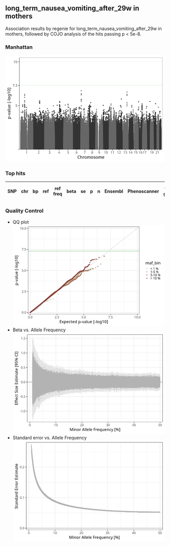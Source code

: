 ## long_term_nausea_vomiting_after_29w in mothers
Association results by regenie for long_term_nausea_vomiting_after_29w in mothers, followed by COJO analysis of the hits passing p < 5e-8.
### Manhattan
![](figures/pop_mothers_pheno_long_term_nausea_vomiting_after_29w_mh.png)
### Top hits
| SNP | chr | bp | ref | ref freq | beta | se | p | n | Ensembl | Phenoscanner | freq geno | b joint | b joint se | p joint | ld r |
| --- | --- | -- | --- | -------- | ---- | -- | - | - | ------- | ------------ | --------- | ------- | ---------- | ------- | ---- |
### Quality Control
- QQ plot
![](figures/pop_mothers_pheno_long_term_nausea_vomiting_after_29w_qq.png)
- Beta vs. Allele Frequency
![](figures/pop_mothers_pheno_long_term_nausea_vomiting_after_29w_beta_af.png)
- Standard error vs. Allele Frequency
![](figures/pop_mothers_pheno_long_term_nausea_vomiting_after_29w_se_af.png)
